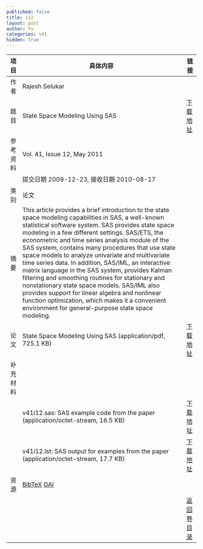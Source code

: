 ```yaml
---
published: false
title: i12
layout: post
author: Yu
categories: v41
hidden: true
---
```


| 项目 | 具体内容 | 链接 |
|---:|---|---|
| 作者 | Rajesh Selukar| |
| 题目 |State Space Modeling Using SAS | [下载地址](http://www.jstatsoft.org/v41/i12/paper) |
| 参考资料 |Vol. 41, Issue 12, May 2011 | |
| | 提交日期 2009-12-23, 接收日期 2010-08-17| | 
| 类别 | 论文| |
| 摘要 | This article provides a brief introduction to the state space modeling capabilities in SAS, a well-known statistical software system. SAS provides state space modeling in a few different settings. SAS/ETS, the econometric and time series analysis module of the SAS system, contains many procedures that use state space models to analyze univariate and multivariate time series data. In addition, SAS/IML, an interactive matrix language in the SAS system, provides Kalman filtering and smoothing routines for stationary and nonstationary state space models. SAS/IML also provides support for linear algebra and nonlinear function optimization, which makes it a convenient environment for general-purpose state space modeling.| |
| 论文 | State Space Modeling Using SAS  (application/pdf, 725.1 KB)| [下载地址](http://www.jstatsoft.org/v41/i12/paper) |
| 补充材料 | | |
| |v41i12.sas: SAS example code from the paper  (application/octet-stream, 16.5 KB)|  [下载地址](http://www.jstatsoft.org/v41/i12/supp/1) |
| |v41i12.lst: SAS output for examples from the paper  (application/octet-stream, 17.7 KB)|  [下载地址](http://www.jstatsoft.org/v41/i12/supp/2) |
| 资源 | [BibTeX](http://www.jstatsoft.org/v41/i12/bibtex) [OAI](http://www.jstatsoft.org/oai?verb=GetRecord&identifier=oai.jstatsoft/v41/i12&prefix=oai_dc)| |
| |  | [返回卷目录]({{site.baseurl}}/volume/v41.html) |